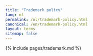 ```yaml
---
title: "Trademark policy"
lang: nl
permalink: /nl/trademark-policy.html
canonical: /en/trademark-policy.html
layout: terms
sitemap: false
---
```


{% include pages/trademark.md %}
